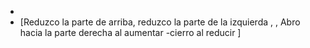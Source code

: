 -
- [Reduzco la parte de arriba, reduzco la parte de la izquierda  ,    ,  Abro hacia la parte derecha al aumentar -cierro al reducir ]